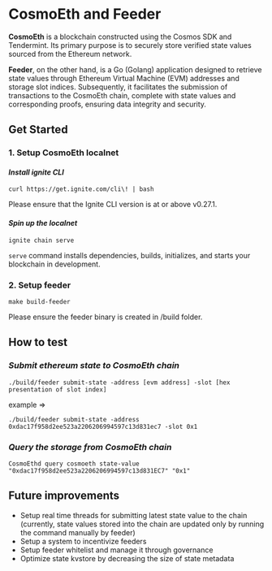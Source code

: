 # CosmoEth and Feeder
**CosmoEth** is a blockchain constructed using the Cosmos SDK and Tendermint. Its primary purpose is to securely store verified state values sourced from the Ethereum network.

**Feeder**, on the other hand, is a Go (Golang) application designed to retrieve state values through Ethereum Virtual Machine (EVM) addresses and storage slot indices. Subsequently, it facilitates the submission of transactions to the CosmoEth chain, complete with state values and corresponding proofs, ensuring data integrity and security.

## Get Started
### 1. Setup CosmoEth localnet
#### *Install ignite CLI*
```
curl https://get.ignite.com/cli\! | bash
```
Please ensure that the Ignite CLI version is at or above v0.27.1.

#### *Spin up the localnet*

```
ignite chain serve
```
`serve` command installs dependencies, builds, initializes, and starts your blockchain in development.

### 2. Setup feeder
```
make build-feeder
```
Please ensure the feeder binary is created in /build folder.

## How to test
### *Submit ethereum state to CosmoEth chain*
```
./build/feeder submit-state -address [evm address] -slot [hex presentation of slot index]
```
example => 
```
./build/feeder submit-state -address 0xdac17f958d2ee523a2206206994597c13d831ec7 -slot 0x1
```

### *Query the storage from CosmoEth chain*
```
CosmoEthd query cosmoeth state-value "0xdac17f958d2ee523a2206206994597c13d831EC7" "0x1"  
```

## Future improvements
- Setup real time threads for submitting latest state value to the chain (currently, state values stored into the chain are updated only by running the command manually by feeder)
- Setup a system to incentivize feeders
- Setup feeder whitelist and manage it through governance
- Optimize state kvstore by decreasing the size of state metadata
